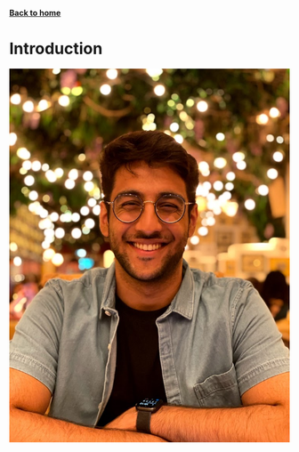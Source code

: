 [__Back to home__](index.md)

# Introduction

![image](https://raw.githubusercontent.com/r15hil/old-site/main/img/IMG_6597.jpg)

